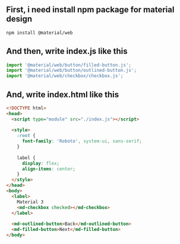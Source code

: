 ## First, i need install npm package for material design
```bash
npm install @material/web
```

## And then, write index.js like this
```javascript
import '@material/web/button/filled-button.js';
import '@material/web/button/outlined-button.js';
import '@material/web/checkbox/checkbox.js';
```

## And, write index.html like this

```html
<!DOCTYPE html>
<head>
  <script type="module" src="./index.js"></script>
  
  <style>
    :root {
      font-family: 'Roboto', system-ui, sans-serif;
    }
    
    label {
      display: flex;
      align-items: center;
    }
  </style>
</head>
<body>
  <label>
    Material 3
    <md-checkbox checked></md-checkbox>
  </label>
  
  <md-outlined-button>Back</md-outlined-button>
  <md-filled-button>Next</md-filled-button>
</body>
```

